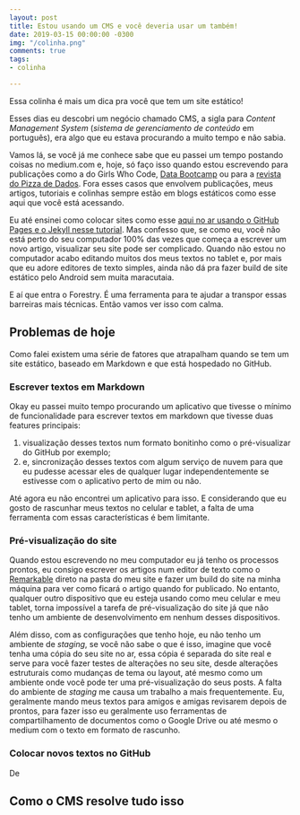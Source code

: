 ```yaml
---
layout: post
title: Estou usando um CMS e você deveria usar um também!
date: 2019-03-15 00:00:00 -0300
img: "/colinha.png"
comments: true
tags:
- colinha

---
```

Essa colinha é mais um dica pra você que tem um site estático!

Esses dias eu descobri um negócio chamado CMS, a sigla para _Content Management System_ (_sistema de gerenciamento de conteúdo_ em português), era algo que eu estava procurando a muito tempo e não sabia.

Vamos lá, se você já me conhece sabe que eu passei um tempo postando coisas no medium.com e, hoje, só faço isso quando estou escrevendo para publicações como a do Girls Who Code, [Data Bootcamp](https://medium.com/databootcamp) ou para a [revista do Pizza de Dados](https://medium.com/pizzadedados). Fora esses casos que envolvem publicações, meus artigos, tutoriais e colinhas sempre estão em blogs estáticos como esse aqui que você está acessando.

Eu até ensinei como colocar sites como esse [aqui no ar usando o GitHub Pages e o Jekyll nesse tutorial](jtemporal.com/do-tema-ao-ar/). Mas confesso que, se como eu, você não está perto do seu computador 100% das vezes que começa a escrever um novo artigo, visualizar seu site pode ser complicado. Quando não estou no computador acabo editando muitos dos meus textos no tablet e, por mais que eu adore editores de texto simples, ainda não dá pra fazer build de site estático pelo Android sem muita maracutaia.

E aí que entra o Forestry. É uma ferramenta para te ajudar a transpor essas barreiras mais técnicas. Então vamos ver isso com calma.

## Problemas de hoje

Como falei existem uma série de fatores que atrapalham quando se tem um site estático, baseado em Markdown e que está hospedado no GitHub.

### Escrever textos em Markdown

Okay eu passei muito tempo procurando um aplicativo que tivesse o mínimo de funcionalidade para escrever textos em markdown que tivesse duas features principais:

1. visualização desses textos num formato bonitinho como o pré-visualizar do GitHub por exemplo;
2. e, sincronização desses textos com algum serviço de nuvem para que eu pudesse acessar eles de qualquer lugar independentemente se estivesse com o aplicativo perto de mim ou não.

Até agora eu não encontrei um aplicativo para isso. E considerando que eu gosto de rascunhar meus textos no celular e tablet, a falta de uma ferramenta com essas características é bem limitante.

### Pré-visualização do site

Quando estou escrevendo no meu computador eu já tenho os processos prontos, eu consigo escrever os artigos num editor de texto como o [Remarkable](https://remarkableapp.github.io/) direto na pasta do meu site e fazer um build do site na minha máquina para ver como ficará o artigo quando for publicado. No entanto, qualquer outro dispositivo que eu esteja usando como meu celular e meu tablet, torna impossível a tarefa de pré-visualização do site já que não tenho um ambiente de desenvolvimento em nenhum desses dispositivos.

Além disso, com as configurações que tenho hoje, eu não tenho um ambiente de _staging_, se você não sabe o que é isso, imagine que você tenha uma cópia do seu site no ar, essa cópia é separada do site real e serve para você fazer testes de alterações no seu site, desde alterações estruturais como mudanças de tema ou layout, até mesmo como um ambiente onde você pode ter uma pré-visualização do seus posts. A falta do ambiente de _staging_ me causa um trabalho a mais frequentemente. Eu, geralmente mando meus textos para amigos e amigas revisarem depois de prontos, para fazer isso eu geralmente uso ferramentas de compartilhamento de documentos como o Google Drive ou até mesmo o medium com o texto em formato de rascunho.

### Colocar novos textos no GitHub

De

## Como o CMS resolve tudo isso